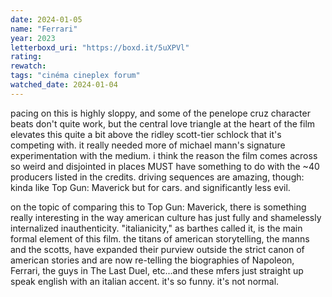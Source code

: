 ```yaml
---
date: 2024-01-05
name: "Ferrari"
year: 2023
letterboxd_uri: "https://boxd.it/5uXPVl"
rating: 
rewatch: 
tags: "cinéma cineplex forum"
watched_date: 2024-01-04
---
```


pacing on this is highly sloppy, and some of the penelope cruz character beats don't quite work, but the central love triangle at the heart of the film elevates this quite a bit above the ridley scott-tier schlock that it's competing with. it really needed more of michael mann's signature experimentation with the medium. i think the reason the film comes across so weird and disjointed in places MUST have something to do with the ~40 producers listed in the credits. driving sequences are amazing, though: kinda like Top Gun: Maverick but for cars. and significantly less evil.

on the topic of comparing this to Top Gun: Maverick, there is something really interesting in the way american culture has just fully and shamelessly internalized inauthenticity. "italianicity," as barthes called it, is the main formal element of this film. the titans of american storytelling, the manns and the scotts, have expanded their purview outside the strict canon of american stories and are now re-telling the biographies of Napoleon, Ferrari, the guys in The Last Duel, etc...and these mfers just straight up speak english with an italian accent. it's so funny. it's not normal. 
